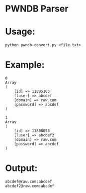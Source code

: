 # PWNDB Parser
# Usage: 
```python pwndb-convert.py <file.txt>```

# Example:

```
0
Array
(
    [id] => 11805103
    [luser] => abcdef
    [domain] => raw.com
    [password] => abcdef
)

1
Array
(
    [id] => 11808053
    [luser] => abcdef2
    [domain] => raw.com
    [password] => abcdef
)
```

# Output:

```
abcdef@raw.com:abcdef
abcdef2@raw.com:abcdef
```


